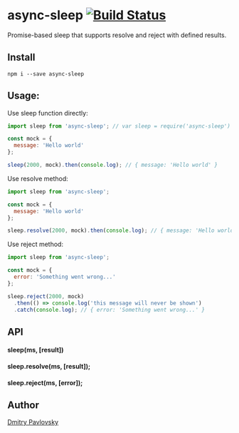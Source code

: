 # async-sleep [![Build Status](https://travis-ci.org/dimapaloskin/async-sleep.svg?branch=master)](https://travis-ci.org/dimapaloskin/async-sleep)

Promise-based sleep that supports resolve and reject with defined results.

## Install

```
npm i --save async-sleep
```

## Usage:

Use sleep function directly:
  
```js
import sleep from 'async-sleep'; // var sleep = require('async-sleep') also works 

const mock = {
  message: 'Hello world'
};

sleep(2000, mock).then(console.log); // { message: 'Hello world' }
```

Use resolve method:
```js
import sleep from 'async-sleep';

const mock = {
  message: 'Hello world'
};

sleep.resolve(2000, mock).then(console.log); // { message: 'Hello world' }
```

Use reject method:
```js
import sleep from 'async-sleep';

const mock = {
  error: 'Something went wrong...'
};

sleep.reject(2000, mock)
  .then(() => console.log('this message will never be shown')
  .catch(console.log); // { error: 'Something went wrong...' }
```

## API

#### sleep(ms, [result])
#### sleep.resolve(ms, [result]);
#### sleep.reject(ms, [error]);

## Author

[Dmitry Pavlovsky](http://palosk.in)
